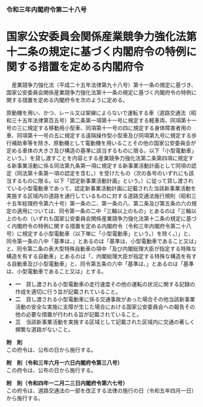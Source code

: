 ### 令和三年内閣府令第二十八号  
# 国家公安委員会関係産業競争力強化法第十二条の規定に基づく内閣府令の特例に関する措置を定める内閣府令  
　産業競争力強化法（平成二十五年法律第九十八号）第十一条の規定に基づき、国家公安委員会関係産業競争力強化法第十一条の規定に基づく内閣府令の特例に関する措置を定める内閣府令を次のように定める。  
  
原動機を用い、かつ、レール又は架線によらないで運転する車（道路交通法（昭和三十五年法律第百五号）第二条第一項第十一号に規定する軽車両、同項第十一号の三に規定する移動用小型車、同項第十一号の四に規定する身体障害者用の車、同項第十一号の五に規定する遠隔操作型小型車及び同項第九号に規定する歩行補助車等を除き、原動機として電動機を用いることその他の国家公安委員会が定める車体の大きさ及び構造の基準に該当するものに限る。以下「小型電動車」という。）を貸し渡すことを内容とする産業競争力強化法第二条第四項に規定する新事業活動に係る同法第九条第一項に規定する新事業活動計画として同項の認定（同法第十条第一項の認定を含む。）を受けたもの（次の各号のいずれにも該当するものに限る。以下「認定新事業活動計画」という。）に従って貸し渡されている小型電動車であって、認定新事業活動計画に記載された当該新事業活動を実施する区域内の道路を通行しているものに対する道路交通法施行規則（昭和三十五年総理府令第六十号）第一条の二、第一条の八、第二条及び第五条の六の規定の適用については、同令第一条の二中「三輪以上のもの」とあるのは「三輪以上のもの（いずれも国家公安委員会関係産業競争力強化法第十二条の規定に基づく内閣府令の特例に関する措置を定める内閣府令（令和三年内閣府令第二十八号）に規定する小型電動車（以下単に「小型電動車」という。）を除く。）」と、同令第一条の八中「基準は、」とあるのは「基準は、小型電動車であること又は」と、同令第二条の表大型特殊自動車の項中「及び内閣総理大臣が指定する特殊な構造を有する自動車」とあるのは「、内閣総理大臣が指定する特殊な構造を有する自動車及び小型電動車」と、同令第五条の六中「基準は、」とあるのは「基準は、小型電動車であること又は」とする。  
* **一**　貸し渡される小型電動車の走行速度その他の運転の状況に関する記録の作成を適切に行う旨が記載されていること。  
* **二**　貸し渡される小型電動車に係る交通事故があった場合その他当該新事業活動の安全な実施に支障が生じた場合における国家公安委員会への報告その他の必要な措置が行われる旨が記載されていること。  
* **三**　当該新事業活動を実施する区域として記載された区域内に交通の著しく頻繁な道路がないこと。  
  
**附　則**  
この府令は、公布の日から施行する。  
  
**附　則（令和三年六月一六日内閣府令第三八号）**  
この府令は、公布の日から施行する。  
  
**附　則（令和四年一二月二三日内閣府令第六七号）**  
この府令は、道路交通法の一部を改正する法律の施行の日（令和五年四月一日）から施行する。  
  
